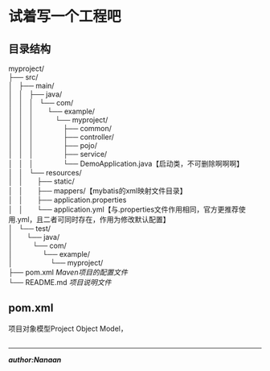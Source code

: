 # 试着写一个工程吧 

## 目录结构

myproject/<br>
├── src/<br>
│&nbsp;&nbsp;&nbsp;├── main/<br>
│&nbsp;&nbsp;&nbsp;│&nbsp;&nbsp;&nbsp;├── java/<br>
│&nbsp;&nbsp;&nbsp;│&nbsp;&nbsp;&nbsp;│&nbsp;&nbsp;&nbsp;└── com/<br>
│&nbsp;&nbsp;&nbsp;│&nbsp;&nbsp;&nbsp;│&nbsp;&nbsp;&nbsp;&nbsp;&nbsp;&nbsp; └── example/<br>
│&nbsp;&nbsp;&nbsp;│&nbsp;&nbsp;&nbsp;│&nbsp;&nbsp;&nbsp;&nbsp;&nbsp;&nbsp;&nbsp;&nbsp;&nbsp;&nbsp;&nbsp;└── myproject/<br>
│&nbsp;&nbsp;&nbsp;│&nbsp;&nbsp;&nbsp;│&nbsp;&nbsp;&nbsp;&nbsp;&nbsp;&nbsp;&nbsp;&nbsp;&nbsp;&nbsp;&nbsp;&nbsp;&nbsp;&nbsp;&nbsp;├── common/<br>
│&nbsp;&nbsp;&nbsp;│&nbsp;&nbsp;&nbsp;│&nbsp;&nbsp;&nbsp;&nbsp;&nbsp;&nbsp;&nbsp;&nbsp;&nbsp;&nbsp;&nbsp;&nbsp;&nbsp;&nbsp;&nbsp;├── controller/<br>
│&nbsp;&nbsp;&nbsp;│&nbsp;&nbsp;&nbsp;│&nbsp;&nbsp;&nbsp;&nbsp;&nbsp;&nbsp;&nbsp;&nbsp;&nbsp;&nbsp;&nbsp;&nbsp;&nbsp;&nbsp;&nbsp;├── pojo/<br>
│&nbsp;&nbsp;&nbsp;│&nbsp;&nbsp;&nbsp;│&nbsp;&nbsp;&nbsp;&nbsp;&nbsp;&nbsp;&nbsp;&nbsp;&nbsp;&nbsp;&nbsp;&nbsp;&nbsp;&nbsp;&nbsp;├── service/<br>
│&nbsp;&nbsp;&nbsp;│&nbsp;&nbsp;&nbsp;│&nbsp;&nbsp;&nbsp;&nbsp;&nbsp;&nbsp;&nbsp;&nbsp;&nbsp;&nbsp;&nbsp;&nbsp;&nbsp;&nbsp;&nbsp;└── DemoApplication.java【启动类，不可删除啊啊啊】<br>
│&nbsp;&nbsp;&nbsp;│&nbsp;&nbsp;&nbsp;└── resources/<br>
│&nbsp;&nbsp;&nbsp;│&nbsp;&nbsp;&nbsp;&nbsp;&nbsp;&nbsp; ├── static/<br>
│&nbsp;&nbsp;&nbsp;│&nbsp;&nbsp;&nbsp;&nbsp;&nbsp;&nbsp; ├── mappers/【mybatis的xml映射文件目录】<br>
│&nbsp;&nbsp;&nbsp;│&nbsp;&nbsp;&nbsp;&nbsp;&nbsp;&nbsp; ├── application.properties<br>
│&nbsp;&nbsp;&nbsp;│&nbsp;&nbsp;&nbsp;&nbsp;&nbsp;&nbsp; └── application.yml【与.properties文件作用相同，官方更推荐使用.yml，且二者可同时存在，作用为修改默认配置】<br>
│&nbsp;&nbsp;&nbsp;└── test/<br>
│&nbsp;&nbsp;&nbsp;&nbsp;&nbsp;&nbsp; └── java/<br>
│&nbsp;&nbsp;&nbsp;&nbsp;&nbsp;&nbsp;&nbsp;&nbsp;&nbsp;  └── com/<br>
│&nbsp;&nbsp;&nbsp;&nbsp;&nbsp;&nbsp;&nbsp;&nbsp;&nbsp;&nbsp;&nbsp;&nbsp;&nbsp;&nbsp;&nbsp;└── example/<br>
│&nbsp;&nbsp;&nbsp;&nbsp;&nbsp;&nbsp;&nbsp;&nbsp;&nbsp;&nbsp;&nbsp;&nbsp;&nbsp;&nbsp;&nbsp;&nbsp;&nbsp;&nbsp; └── myproject/<br>
├── pom.xml *Maven项目的配置文件*<br>
└── README.md *项目说明文件*<br>

## pom.xml
项目对象模型Project Object Model，

## 

---
***author:Nanaan***


